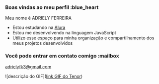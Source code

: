 ### Boas vindas ao meu perfil :blue_heart

Meu nome é ADRIELY FERREIRA

- Estou estudando na [Alura](https://www.alura.com.br)
- Estou me desenvolvendo na linguagem JavaScript
- Utilizo esse espaço para minha organização e compartilhamento dos meus projetos desenvolvidos

### Você pode entrar em contato comigo :mailbox

adrielyfk3@gmail.com


![descrição do GIF]([link GIF do Tenor](https://media1.tenor.com/m/6Xl8qi0FxCwAAAAC/no.gif))
